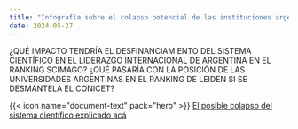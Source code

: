 ```yaml
---
title: "Infografía sobre el colapso potencial de las instituciones argentinas en los rankings internacionales Scimago y Leiden"
date: 2024-05-27
---
```


¿QUÉ IMPACTO TENDRÍA EL DESFINANCIAMIENTO DEL SISTEMA CIENTÍFICO EN EL LIDERAZGO INTERNACIONAL DE ARGENTINA EN EL RANKING SCIMAGO?
¿QUÉ PASARÍA CON LA POSICIÓN DE LAS UNIVERSIDADES ARGENTINAS EN EL RANKING DE LEIDEN SI SE DESMANTELA EL CONICET?

{{< icon name="document-text" pack="hero" >}} [El posible colapso del sistema científico explicado acá](INFOGRAFIA.pdf)
